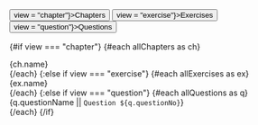 <script>
  //   import { fbise9physics } from "../../lib/syllabusData/fbise9physics/index";
  
  //   // View selector state
  //   let view = "chapter";
  // debugger;
  //   // Use the full syllabus object — retain class methods
  //   const syllabus = fbise9physics;
  
  //   // Access structured data directly
  //   const allChapters = syllabus.chapters;
  //   const allExercises = allChapters.flatMap(ch => ch.exercises);
  //   const allQuestions = allExercises.flatMap(ex => ex.questions);
  </script>

  <!-- View toggle buttons -->
  <div style="margin-bottom: 1rem;">
    <button on:click={() => view = "chapter"}>Chapters</button>
    <button on:click={() => view = "exercise"}>Exercises</button>
    <button on:click={() => view = "question"}>Questions</button>
  </div>
  
  <!-- Conditional rendering -->
  {#if view === "chapter"}
    {#each allChapters as ch}
      <div>{ch.name}</div>
    {/each}
  {:else if view === "exercise"}
    {#each allExercises as ex}
      <div>{ex.name}</div>
    {/each}
  {:else if view === "question"}
    {#each allQuestions as q}
      <div>{q.questionName || `Question ${q.questionNo}`}</div>
    {/each}
  {/if}
